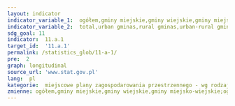 ```yaml
---
layout: indicator
indicator_variable_1:  ogółem,gminy miejskie,gminy wiejskie,gminy miejsko-wiejskie,ogółem_,gminy miejskie_,gminy wiejskie_,gminy miejsko-wiejskie_
indicator_variable_2:  total,urban gminas,rural gminas,urban-rural gminas,total_,urban gminas_,rural gminas_,urbal-rural gminas
sdg_goal: 11
indicator:  11.a.1
target_id:  '11.a.1'
permalink: /statistics_glob/11-a-1/
pre:  2
graph: longitudinal
source_url: 'www.stat.gov.pl'
lang:  pl
kategorie:  miejscowe plany zagospodarowania przestrzennego - wg rodzaju gmin,studium - wg rodzaju gmin
zmienne: ogółem,gminy miejskie,gminy wiejskie,gminy miejsko-wiejskie;ogółem,gminy miejskie,gminy wiejskie,gminy miejsko-wiejskie
---
```

